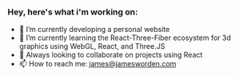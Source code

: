 ### Hey, here's what i'm working on:

- 🔭  I’m currently developing a personal website
- 🌱  I’m currently learning the React-Three-Fiber ecosystem for 3d graphics using WebGL, React, and Three.JS
- 👯  Always looking to collaborate on projects using React
- 📫  How to reach me: james@jamesworden.com
